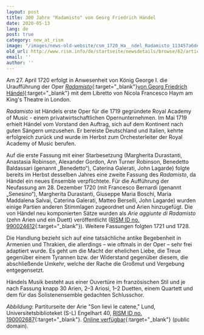 ```yaml
---
layout: post
title: 300 Jahre "Radamisto" von Georg Friedrich Händel
date: 2020-05-13
lang: de
post: true
category: new_at_rism
image: "/images/news-old-website/csm_1720_Ha__ndel_Radamisto_113457a6de.jpg"
old_url: http://www.rism.info/de/startseite/newsdetails/browse/62/article/64/300-years-of-radamisto-by-george-frideric-handel.html
email: ''
author: ''
---
```


Am 27. April 1720 erfolgt in Anwesenheit von König George I. die Uraufführung der Oper [_Radamisto_](https://opac.rism.info/search?View=rism&author=H%C3%A4ndel+Georg+Friedrich&q=Radamisto){:target="_blank"}[von Georg Friedrich Händel](https://opac.rism.info/search?View=rism&author=H%C3%A4ndel+Georg+Friedrich&q=Radamisto){:target="_blank"} mit dem Libretto von Nicola Francesco Haym am King's Theatre in London.

_Radamisto_ ist Händels erste Oper für die 1719 gegründete Royal Academy of Music - einem privatwirtschaftlichen Opernunternehmen. Im Mai 1719 erhielt Händel vom Vorstand den Auftrag, sich auf dem Kontinent nach guten Sängern umzusehen. Er bereiste Deutschland und Italien, kehrte erfolgreich zurück und wurde im Herbst zum Orchesterleiter der Royal Academy of Music berufen.

Auf die erste Fassung mit einer Starbesetzung (Margherita Durastanti, Anastasia Robinson, Alexander Gordon, Ann Turner Robinson, Benedetto Baldassari (genannt „Benedetto“), Caterina Galerati, John Lagarde) folgte bereits im Herbst desselben Jahres eine zweite Fassung des _Radamisto_, da Händel ein neues Ensemble verpflichtete. Für die Aufführung der Neufassung am 28. Dezember 1720 (mit Francesco Bernardi (genannt „Senesino“), Margherita Durastanti, Giuseppe Maria Boschi, Maria Maddalena Salvai, Caterina Galerati, Matteo Berselli, John Lagarde) wurden einige Partien anderen Stimmlagen zugeordnet und Arien hinzugefügt. Die von Händel neu komponierten Sätze wurden als _Arie aggiunte di Radamisto_ (zehn Arien und ein Duett) veröffentlicht ([RISM ID no. 990024612](https://opac.rism.info/search?id=990024612&View=rism){:target="_blank"}). Weitere Fassungen folgten 1721 und 1728.

Die Handlung bezieht sich auf eine tatsächliche antike Begebenheit in Armenien und Thrakien, die allerdings – wie oftmals in der Oper – sehr frei adaptiert wurde. Es geht um die Macht der ehelichen Liebe, die Treue gegenüber einem Tyrannen bzw. der Widerstand gegenüber diesem, die abschließende Umkehr, welche der Rache die Großmut und Vergebung entgegensetzt.

Händels Musik besteht aus einer Ouvertüre im französischen Stil und je nach Fassung knapp 30 Arien, 2–3 Ariosi, 1–2 Duetten, einem Quartett und dem für das Solistenensemble gedachten Schlusschor.


_Abbildung_: Partiturseite der Arie "Son lievi le catene," Lund, Universitetsbiblioteket (S-L) Engelhart 40, [RISM ID no. 190002687](https://opac.rism.info/search?id=190002687&View=rism){:target="_blank"}. [Online verfügbar](https://www.alvin-portal.org/alvin/view.jsf?pid=alvin-record:283654){:target="_blank"} (public domain).


